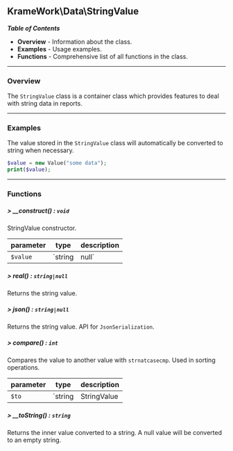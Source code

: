 ## KrameWork\Data\StringValue

***Table of Contents***
* **Overview** - Information about the class.
* **Examples** - Usage examples.
* **Functions** - Comprehensive list of all functions in the class.

___
### Overview
The `StringValue` class is a container class which provides features to deal with string data in reports.
___
### Examples
The value stored in the `StringValue` class will automatically be converted to string when necessary.
```php
$value = new Value("some data");
print($value);
```
___
### Functions
##### > __construct() : `void`
StringValue constructor.

parameter | type | description
--- | --- | ---
`$value` | `string|null` | Any value.


##### > real() : `string|null`
Returns the string value.

##### > json() : `string|null`
Returns the string value.
API for `JsonSerialization`.

##### > compare() : `int`
Compares the value to another value with `strnatcasecmp`. Used in sorting operations.

parameter | type | description
--- | --- | ---
`$to` | `string|StringValue|null` | Another value to compare with.
##### > __toString() : `string`
Returns the inner value converted to a string.
A null value will be converted to an empty string.
